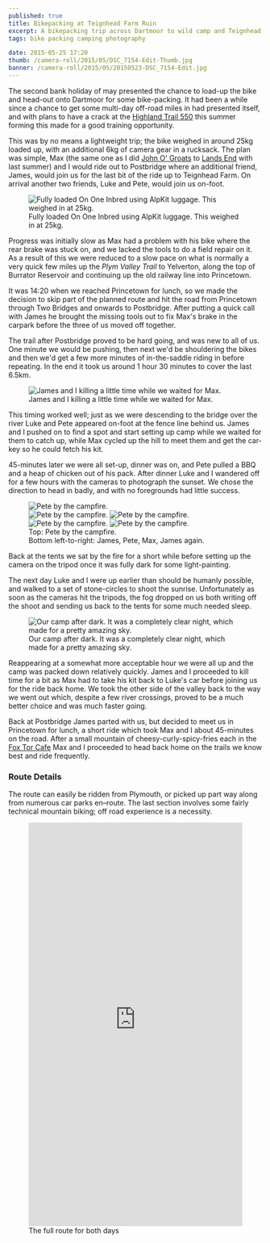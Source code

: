 ```yaml
---
published: true
title: Bikepacking at Teignhead Farm Ruin
excerpt: A bikepacking trip across Dartmoor to wild camp and Teignhead Farm Ruin.
tags: bike packing camping photography

date: 2015-05-25 17:20
thumb: /camera-roll/2015/05/DSC_7154-Edit-Thumb.jpg
banner: /camera-roll/2015/05/20150523-DSC_7154-Edit.jpg
---
```


The second bank holiday of may presented the chance to load-up the bike and head-out onto Dartmoor for some bike-packing. It had been a while since a chance to get some multi-day off-road miles in had presented itself, and with plans to have a crack at the [Highland Trail 550](http://highlandtrail.net "Highland Trail 550 – off road independent time trial") this summer forming this made for a good training opportunity.

This was by no means a lightweight trip; the bike weighed in around 25kg loaded up, with an additional 6kg of camera gear in a rucksack. The plan was simple, Max (the same one as I did [John O' Groats](https://danielgroves.net/adventures-photography/2014/11/JOGLE "John O' Groats to Lands End Part One") to [Lands End](https://danielgroves.net/adventures-photography/2014/12/JOGLE-2 "John O' Groats to Lands End Part Two") with last summer) and I would ride out to Postbridge where an additional friend, James, would join us for the last bit of the ride up to Teignhead Farm. On arrival another two friends, Luke and Pete, would join us on-foot.

<figure>
  <img src="/assets/camera-roll/2015/05/20150523-DSC_7073.jpg" alt="Fully loaded On One Inbred using AlpKit luggage. This weighed in at 25kg." />
  <figcaption>
    Fully loaded On One Inbred using AlpKit luggage. This weighed in at 25kg.
  </figcaption>
</figure>

Progress was initially slow as Max had a problem with his bike where the rear brake was stuck on, and we lacked the tools to do a field repair on it. As a result of this we were reduced to a slow pace on what is normally a very quick few miles up the *Plym Valley Trail* to Yelverton, along the top of Burrator Reservoir and continuing up the old railway line into Princetown.

It was 14:20 when we reached Princetown for lunch, so we made the decision to skip part of the planned route and hit the road from Princetown through Two Bridges and onwards to Postbridge. After putting a quick call with James he brought the missing tools out to fix Max's brake in the carpark before the three of us moved off together.

The trail after Postbridge proved to be hard going, and was new to all of us. One minute we would be pushing, then next we'd be shouldering the bikes and then we'd get a few more minutes of in-the-saddle riding in before repeating. In the end it took us around 1 hour 30 minutes to cover the last 6.5km.

<figure>
  <img src="/assets/camera-roll/2015/05/20150524-DSC_7174.jpg" alt="James and I killing a little time while we waited for Max. " />
  <figcaption>
    James and I killing a little time while we waited for Max.
  </figcaption>
</figure>

This timing worked well; just as we were descending to the bridge over the river Luke and Pete appeared on-foot at the fence line behind us. James and I pushed on to find a spot and start setting up camp while we waited for them to catch up, while Max cycled up the hill to meet them and get the car-key so he could fetch his kit.

45-minutes later we were all set-up, dinner was on, and Pete pulled a BBQ and a heap of chicken out of his pack. After dinner Luke and I wandered off for a few hours with the cameras to photograph the sunset. We chose the direction to head in badly, and with no foregrounds had little success.

<figure>
  <img src="/assets/camera-roll/2015/05/20150523-DSC_7128.jpg" alt="Pete by the campfire. " />
  <div class="row">
    <img src="/assets/camera-roll/2015/05/20150523-DSC_7144.jpg" alt="Pete by the campfire. " />
    <img src="/assets/camera-roll/2015/05/20150523-DSC_7145.jpg" alt="Pete by the campfire. " />
    <img src="/assets/camera-roll/2015/05/20150523-DSC_7147.jpg" alt="Pete by the campfire. " />
    <img src="/assets/camera-roll/2015/05/20150523-DSC_7150.jpg" alt="Pete by the campfire. " />
  </div>

  <figcaption>
    Top: Pete by the campfire.<br />
    Bottom left-to-right: James, Pete, Max, James again.
  </figcaption>
</figure>

Back at the tents we sat by the fire for a short while before setting up the camera on the tripod once it was fully dark for some light-painting.

The next day Luke and I were up earlier than should be humanly possible, and walked to a set of stone-circles to shoot the sunrise. Unfortunately as soon as the cameras hit the tripods, the fog dropped on us both writing off the shoot and sending us back to the tents for some much needed sleep.

<figure>
  <img src="/assets/camera-roll/2015/05/20150523-DSC_7154-Edit.jpg" alt="Our camp after dark. It was a completely clear night, which made for a pretty amazing sky. " />
  <figcaption>
  Our camp after dark. It was a completely clear night, which made for a pretty amazing sky.
  </figcaption>
</figure>

Reappearing at a somewhat more acceptable hour we were all up and the camp was packed down relatively quickly. James and I proceeded to kill time for a bit as Max had to take his kit back to Luke's car before joining us for the ride back home. We took the other side of the valley back to the way we went out which, despite a few river crossings, proved to be a much better choice and was much faster going.

Back at Postbridge James parted with us, but decided to meet us in Princetown for lunch, a short ride which took Max and I about 45-minutes on the road. After a small mountain of cheesy-curly-spicy-fries each in the [Fox Tor Cafe](http://www.foxtorcafe.com "Fox Tor Cafe, Princetown, Dartmoor") Max and I proceeded to head back home on the trails we know best and ride frequently.

### Route Details

The route can easily be ridden from Plymouth, or picked up part way along from numerous car parks en–route. The last section involves some fairly technical mountain biking; off road experience is a necessity.

<figure>
<iframe width='100%' height='800px' frameBorder='0' src='https://a.tiles.mapbox.com/v4/danielsgroves.m9a0eo54/zoompan,zoomwheel.html?access_token=pk.eyJ1IjoiZGFuaWVsc2dyb3ZlcyIsImEiOiJwSlNBVXcwIn0._PdzYUw29IfgzxbOFul2kg'></iframe>
  <figcaption>The full route for both days</figcaption>
</figure>
